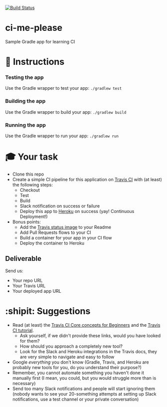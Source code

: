 [![Build Status](https://www.travis-ci.com/CloaizaF/ci-me-please.svg?branch=main)](https://www.travis-ci.com/CloaizaF/ci-me-please)
# ci-me-please
Sample Gradle app for learning CI

# :page_with_curl: Instructions
### Testing the app
Use the Gradle wrapper to test your app: 
`./gradlew test`
### Building the app
Use the Gradle wrapper to build your app: 
`./gradlew build`
### Running the app
Use the Gradle wrapper to run your app:
`./gradlew run`

# :mortar_board: Your task
- Clone this repo
- Create a simple CI pipeline for this application on [Travis CI](https://docs.travis-ci.com/) with (at least) the following steps:
    - Checkout
    - Test
    - Build
    - Slack notification on success or failure
    - Deploy this app to [Heroku](https://www.heroku.com/) on success (yay! Continuous Deployment!)
- Bonus points:
    - Add the [Travis status image](https://docs.travis-ci.com/user/status-images/) to your Readme
    - Add Pull Requests flows to your CI
    - Build a container for your app in your CI flow
    - Deploy the container to Heroku

## Deliverable
Send us:
- Your repo URL
- Your Travis URL
- Your deployed app URL

# :shipit: Suggestions
- Read (at least) the [Travis CI Core concepts for Beginners](https://docs.travis-ci.com/user/for-beginners/) and the [Travis CI tutorial](https://docs.travis-ci.com/user/tutorial/). 
    - Ask yourself, if we didn't provide these links, would you have looked for them?
    - How should you approach a completely new tool?
    - Look for the Slack and Heroku integrations in the Travis docs, they are very simple to navigate and easy to follow
- Google *everything* you don't know (Gradle, Travis, and Heroku are probably new tools for you, do you understand their purpose?)
- Remember, you cannot automate something you haven't done it manually first (I mean, you could, but you would struggle more than is necessary)
- Send too many Slack notifications and people will start ignoring them (nobody wants to see your 20-something attempts at setting up Slack notifications, use a test channel or your private conversation)
